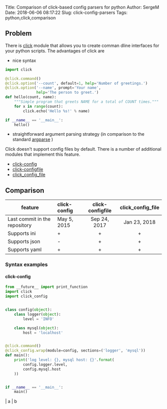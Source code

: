 Title: Comparison of click-based config parsers for python
Author: SergeM
Date: 2018-06-06 08:17:22
Slug: click-config-parsers
Tags: python,click,comparison


## Problem 
There is [click](click.pocoo.org/) module that allows you to create comman dline interfaces for your python scripts.
The advantages of click are

* nice syntax 
```python
import click

@click.command()
@click.option('--count', default=1, help='Number of greetings.')
@click.option('--name', prompt='Your name',
              help='The person to greet.')
def hello(count, name):
    """Simple program that greets NAME for a total of COUNT times."""
    for x in range(count):
        click.echo('Hello %s!' % name)

if __name__ == '__main__':
    hello()

```

* straightforward argument parsing strategy (in comparison to the standard [argparse](https://docs.python.org/3/library/argparse.html) )

Click doesn't support config files by default. There is a number of additional modules that implement this feature.

* [click-config](https://github.com/EverythingMe/click-config)
* [click-configfile](https://github.com/click-contrib/click-configfile)
* [click_config_file](https://github.com/phha/click_config_file)


## Comparison


| feature        | click-config       | click-configfile  | click_config_file
| ---------------------------- |:-------------| :-----------:| :------------:|
| Last commit in the repository| May 5, 2015  | Sep 24, 2017 | Jan 23, 2018  |
| Supports ini                 | +            |            + |              +|
| Supports json                | -            |            + |              +|
| Supports yaml                | +            |            + |              +|


### Syntax examples
#### click-config
```python
from __future__ import print_function
import click
import click_config


class config(object):
    class logger(object):
        level = 'INFO'

    class mysql(object):
        host = 'localhost'


@click.command()
@click_config.wrap(module=config, sections=('logger', 'mysql'))
def main():
    print('log level: {}, mysql host: {}'.format(
        config.logger.level,
        config.mysql.host
    ))


if __name__ == '__main__':
    main()
```
| a | b




